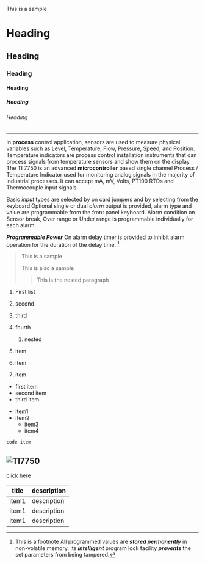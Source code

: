 This is a sample
# Heading
## Heading
### Heading
#### Heading
##### Heading
###### Heading
---------------------------------------------------------------------------------------

In **process** control application, sensors are used to measure physical variables such as Level, Temperature, Flow, Pressure, Speed, and Position. Temperature indicators are process control installation instruments that can process signals from temperature sensors and show them on the display. The TI 7750 is an advanced __microcontroller__ based single channel Process / Temperature Indicator used for monitoring analog signals in the majority of industrial processes.  It can accept mA, mV, Volts, PT100 RTDs and Thermocouple input signals.


Basic *input* types are selected by on card jumpers and by selecting from the keyboard.Optional single or dual _alarm_ output is provided, alarm type and value are programmable from the front panel keyboard. Alarm condition on Sensor break, Over range or Under range is programmable individually for each alarm.

***Programmable Power*** On alarm delay timer is provided to inhibit alarm operation for the duration of the delay time. [^1]
[^1]:This is a footnote
All programmed values are ___stored permanently___ in non-volatile memory. Its __*intelligent*__ program lock facility **_prevents_** the set parameters from being tampered. 

> This is a sample
>
> This is also a sample
>
>> This is the nested paragraph

1. First list
2. second
3. third
4. fourth
   1. nested

1. item
1. item
2. item

* first item
* second item
* third item

- item1
- item2
  - item3
  - item4

`code item`

![TI7750](https://github.com/BarnaliPatil/Tech-Writing-Sample/assets/152055230/c013a1d9-115b-4785-afbe-64e9ce9615ed)
--------------------------------------------------------------------------------
[click here](https://developers.google.com/workspace/explore?filter=&discoveryUrl=https%3A%2F%2Fdocs.googleapis.com%2F%24discovery%2Frest%3Fversion%3Dv1&discoveryRef=resources.documents)

| title | description |
| ----------------------------------- | --------------------------------------- |
| item1 | description |
| item1 | description |
| item1 | description |
